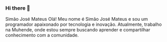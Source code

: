 ### Hi there 👋
Simão José Mateus
Olá! Meu nome é Simão José Mateus e sou um programador apaixonado por tecnologia e inovação. Atualmente, trabalho na Muhende, onde estou sempre buscando aprender e compartilhar conhecimento com a comunidade.
<!--
My name is Simão José, Iam from Angola  🇦🇴 I'm a Programer, that has been working as a Front-end developer since 

Here are some ideas to get you started:

- 🔭 I’m currently working on ...
- 🌱 I’m currently learning ...
- 👯 I’m looking to collaborate on ...
- 🤔 I’m looking for help with ...
- 💬 Ask me about ...
- 📫 How to reach me: ...
- 😄 Pronouns: ...
- ⚡ Fun fact: ...
-->
